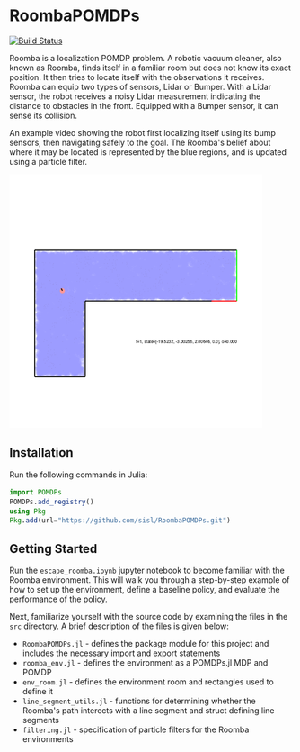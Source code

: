 # RoombaPOMDPs

[![Build Status](https://travis-ci.org/sisl/RoombaPOMDPs.jl.svg?branch=master)](https://travis-ci.org/sisl/RoombaPOMDPs.jl)

Roomba is a localization POMDP problem. A robotic vacuum cleaner, also known as Roomba, finds itself in a familiar room but does not know its exact position. It then tries to locate itself with the observations it receives. Roomba can equip two types of sensors, Lidar or Bumper. 
With a Lidar sensor, the robot receives a noisy Lidar measurement indicating the distance to obstacles in the front.
Equipped with a Bumper sensor, it can sense its collision.

An example video showing the robot first localizing itself using its bump sensors, then navigating safely to the goal. The Roomba's belief about where it may be located is represented by the blue regions, and is updated using a particle filter.

<img src="demo.gif" width="450">

## Installation
Run the following commands in Julia:
```julia
import POMDPs
POMDPs.add_registry()
using Pkg
Pkg.add(url="https://github.com/sisl/RoombaPOMDPs.git")
```

## Getting Started
Run the ```escape_roomba.ipynb``` jupyter notebook to become familiar with the Roomba environment. This will walk you through a step-by-step example of how to set up the environment, define a baseline policy, and evaluate the performance of the policy.

Next, familiarize yourself with the source code by examining the files in the ```src``` directory. A brief description of the files is given below:
* ```RoombaPOMDPs.jl``` - defines the package module for this project and includes the necessary import and export statements
* ```roomba_env.jl``` - defines the environment as a POMDPs.jl MDP and POMDP
* ```env_room.jl``` - defines the environment room and rectangles used to define it
* ```line_segment_utils.jl``` - functions for determining whether the Roomba's path interects with a line segment and struct defining line segments
* ```filtering.jl``` - specification of particle filters for the Roomba environments
